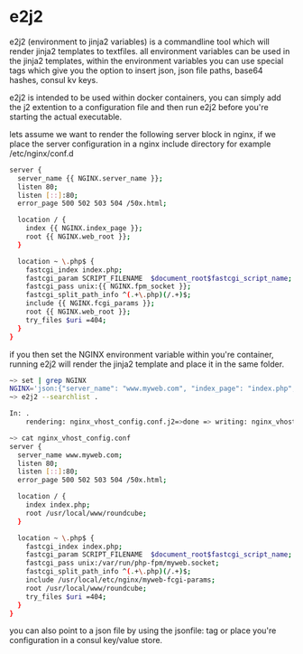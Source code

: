 
e2j2
=========
e2j2 (environment to jinja2 variables) is a commandline tool which will render jinja2 templates to textfiles. all environment variables can be used in the jinja2 templates, within the environment variables you can use special tags which give you the option to insert json, json file paths, base64 hashes, consul kv keys.

e2j2 is intended to be used within docker containers, you can simply add the j2 extention to a configuration file and then run e2j2 before you're starting the actual executable.  

lets assume we want to render the following server block in nginx, if we place the server configuration in a nginx include directory for example /etc/nginx/conf.d

```bash
server {
  server_name {{ NGINX.server_name }};
  listen 80;
  listen [::]:80;
  error_page 500 502 503 504 /50x.html;

  location / {
    index {{ NGINX.index_page }};
    root {{ NGINX.web_root }};
  }

  location ~ \.php$ {
    fastcgi_index index.php;
    fastcgi_param SCRIPT_FILENAME  $document_root$fastcgi_script_name;
    fastcgi_pass unix:{{ NGINX.fpm_socket }};
    fastcgi_split_path_info ^(.+\.php)(/.+)$;
    include {{ NGINX.fcgi_params }};
    root {{ NGINX.web_root }};
    try_files $uri =404;
  }
}
```
if you then set the NGINX environment variable within you're container, running e2j2 will render the jinja2 template and place it in the same folder.

```bash
~> set | grep NGINX
NGINX='json:{"server_name": "www.myweb.com", "index_page": "index.php", "web_root": "/usr/local/www/roundcube", "fcgi_params": "/usr/local/etc/nginx/myweb-fcgi-params", "fpm_socket": "/var/run/php-fpm/myweb.socket"}'
~> e2j2 --searchlist .

In: .
    rendering: nginx_vhost_config.conf.j2=>done => writing: nginx_vhost_config.conf=>done

~> cat nginx_vhost_config.conf
server {
  server_name www.myweb.com;
  listen 80;
  listen [::]:80;
  error_page 500 502 503 504 /50x.html;

  location / {
    index index.php;
    root /usr/local/www/roundcube;
  }

  location ~ \.php$ {
    fastcgi_index index.php;
    fastcgi_param SCRIPT_FILENAME  $document_root$fastcgi_script_name;
    fastcgi_pass unix:/var/run/php-fpm/myweb.socket;
    fastcgi_split_path_info ^(.+\.php)(/.+)$;
    include /usr/local/etc/nginx/myweb-fcgi-params;
    root /usr/local/www/roundcube;
    try_files $uri =404;
  }
}
```

you can also point to a json file by using the jsonfile: tag or place you're configuration in a consul key/value store.